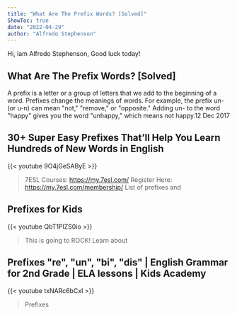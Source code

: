 ```yaml
---
title: "What Are The Prefix Words? [Solved]"
ShowToc: true 
date: "2022-04-29"
author: "Alfredo Stephenson" 
---
```


Hi, iam Alfredo Stephenson, Good luck today!
## What Are The Prefix Words? [Solved]
 A prefix is a letter or a group of letters that we add to the beginning of a word. Prefixes change the meanings of words. For example, the prefix un- (or u-n) can mean "not," "remove," or "opposite." Adding un- to the word "happy" gives you the word "unhappy," which means not happy.12 Dec 2017

## 30+ Super Easy Prefixes That’ll Help You Learn Hundreds of New Words in English
{{< youtube 9O4jGeSAByE >}}
>7ESL Courses: https://my.7esl.com/ Register Here: https://my.7esl.com/membership/ List of prefixes and 

## Prefixes for Kids
{{< youtube QbT1PlZS0io >}}
>This is going to ROCK! Learn about 

## Prefixes "re", "un", "bi", "dis" | English Grammar for 2nd Grade | ELA lessons | Kids Academy
{{< youtube txNARc6bCxI >}}
>Prefixes

